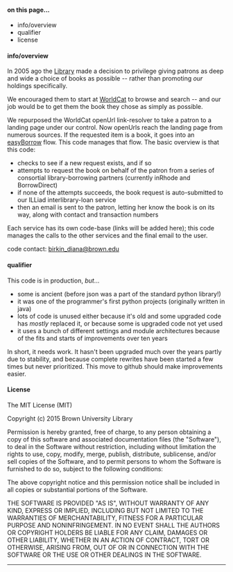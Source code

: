 #### on this page... ####

- info/overview
- qualifier
- license


#### info/overview ####

In 2005 ago the [Library](http://library.brown.edu) made a decision to privilege giving patrons as deep and wide a choice of books as possible -- rather than promoting _our_ holdings specifically.

We encouraged them to start at [WorldCat](http://www.worldcat.org) to browse and search -- and our job would be to get them the book they chose as simply as possible.

We repurposed the WorldCat openUrl link-resolver to take a patron to a landing page under our control. Now openUrls reach the landing page from numerous sources. If the requested item is a book, it goes into an [easyBorrow](http://library.brown.edu/borrowing/easyBorrow.php) flow. This code manages that flow. The basic overview is that this code:
- checks to see if a new request exists, and if so
- attempts to request the book on behalf of the patron from a series of consortial library-borrowing partners (currently inRhode and BorrowDirect)
- if none of the attempts succeeds, the book request is auto-submitted to our ILLiad interlibrary-loan service
- then an email is sent to the patron, letting her know the book is on its way, along with contact and transaction numbers

Each service has its own code-base (links will be added here); this code manages the calls to the other services and the final email to the user.

code contact: birkin_diana@brown.edu


#### qualifier ####

This code is in production, _but_...
- some is ancient (before json was a part of the standard python library!)
- it was one of the programmer's first python projects (originally written in java)
- lots of code is unused either because it's old and some upgraded code has _mostly_ replaced it, or because some is upgraded code not yet used
- it uses a bunch of different settings and module architectures because of the fits and starts of improvements over ten years

In short, it needs work. It hasn't been upgraded much over the years partly due to stability, and because complete rewrites have been started a few times but never prioritized. This move to github should make improvements easier.


#### License ####

The MIT License (MIT)

Copyright (c) 2015 Brown University Library

Permission is hereby granted, free of charge, to any person obtaining a copy of this software and associated documentation files (the "Software"), to deal in the Software without restriction, including without limitation the rights to use, copy, modify, merge, publish, distribute, sublicense, and/or sell copies of the Software, and to permit persons to whom the Software is furnished to do so, subject to the following conditions:

The above copyright notice and this permission notice shall be included in all copies or substantial portions of the Software.

THE SOFTWARE IS PROVIDED "AS IS", WITHOUT WARRANTY OF ANY KIND, EXPRESS OR IMPLIED, INCLUDING BUT NOT LIMITED TO THE WARRANTIES OF MERCHANTABILITY, FITNESS FOR A PARTICULAR PURPOSE AND NONINFRINGEMENT. IN NO EVENT SHALL THE AUTHORS OR COPYRIGHT HOLDERS BE LIABLE FOR ANY CLAIM, DAMAGES OR OTHER LIABILITY, WHETHER IN AN ACTION OF CONTRACT, TORT OR OTHERWISE, ARISING FROM, OUT OF OR IN CONNECTION WITH THE SOFTWARE OR THE USE OR OTHER DEALINGS IN THE SOFTWARE.

---
